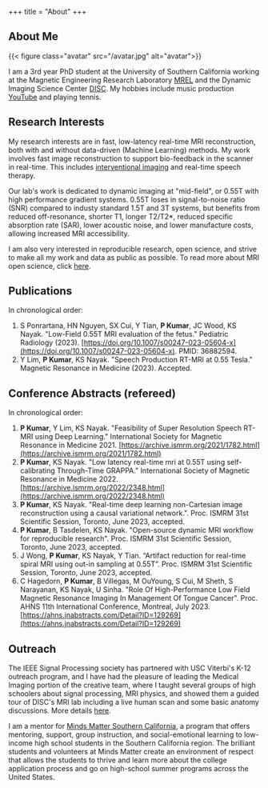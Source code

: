+++
title = "About"
+++

## About Me

{{< figure class="avatar" src="/avatar.jpg" alt="avatar">}}

I am a 3rd year PhD student at the University of Southern California working at the Magnetic Engineering Research Laboratory [MREL](https://mrel.usc.edu) and the Dynamic Imaging Science Center [DISC](https://disc.usc.edu).  My hobbies include music production [YouTube](https://www.youtube.com/channel/UCyzl_Z2Or32KIv2Sodcgj4Q) and playing tennis.

## Research Interests

My research interests are in fast, low-latency real-time MRI reconstruction, both with and without data-driven (Machine Learning) methods. My work involves fast image reconstruction to support bio-feedback in the scanner in real-time. This includes [interventional imaging](https://www.nih.gov/news-events/news-releases/nih-researchers-develop-mri-lower-magnetic-field-cardiac-lung-imaging) and real-time speech therapy. 

Our lab's work is dedicated to dynamic imaging at "mid-field", or 0.55T with high performance gradient systems. 0.55T loses in signal-to-noise ratio (SNR) compared to industy standard 1.5T and 3T systems, but benefits from reduced off-resonance, shorter T1,  longer T2/T2*, reduced specific absorption rate (SAR), lower acoustic noise, and lower manufacture costs, allowing increased MRI accessibility.

 I am also very interested in reproducible research, open science, and strive to make all my work and data as public as possible. To read more about MRI open science, click [here](https://mritogether.esmrmb.org).


## Publications
In chronological order:
1. S Ponrartana, HN Nguyen, SX Cui, Y Tian, **P Kumar**, JC Wood, KS Nayak. "Low-Field 0.55T MRI evaluation of the fetus." Pediatric Radiology (2023). [https://doi.org/10.1007/s00247-023-05604-x](https://doi.org/10.1007/s00247-023-05604-x). PMID: 36882594.
2. Y Lim, **P Kumar**, KS Nayak. "Speech Production RT-MRI at 0.55 Tesla." Magnetic Resonance in Medicine (2023). Accepted.

## Conference Abstracts (refereed)
In chronological order:
1. **P Kumar**, Y Lim, KS Nayak. "Feasibility of Super Resolution Speech RT-MRI using Deep Learning." International Society for Magnetic Resonance in Medicine 2021. [https://archive.ismrm.org/2021/1782.html](https://archive.ismrm.org/2021/1782.html)
2. **P Kumar**, KS Nayak. "Low latency real-time mri at 0.55T using self-calibrating Through-Time GRAPPA." International Society of Magnetic Resonance in Medicine 2022. [https://archive.ismrm.org/2022/2348.html](https://archive.ismrm.org/2022/2348.html)
3. **P Kumar**,  KS Nayak. "Real-time deep learning non-Cartesian image reconstruction using a causal variational network.". Proc. ISMRM 31st Scientific Session, Toronto, June 2023, accepted.
4. **P Kumar**, B Tasdelen, KS Nayak. "Open-source dynamic MRI workflow for reproducible research". Proc. ISMRM 31st Scientific Session, Toronto, June 2023, accepted.
5. J Wong, **P Kumar**, KS Nayak, Y Tian. “Artifact reduction for real-time spiral MRI using out-in sampling at 0.55T”. Proc. ISMRM 31st Scientific Session, Toronto, June 2023, accepted.
6. 	C Hagedorn, **P Kumar**, B Villegas, M OuYoung, S Cui, M Sheth, S Narayanan, KS Nayak, U Sinha. "Role Of High-Performance Low Field Magnetic Resonance Imaging In Management Of Tongue Cancer". Proc. AHNS 11th International Conference, Montreal, July 2023. [https://ahns.jnabstracts.com/Detail?ID=129269](https://ahns.jnabstracts.com/Detail?ID=129269)


## Outreach

The IEEE Signal Processing society has partnered with USC Viterbi's K-12 outreach program, and I have had the pleasure of leading the Medical Imaging portion of the creative team, where I taught several groups of high schoolers about signal processing, MRI physics, and showed them a guided tour of DISC's MRI lab including a live human scan and some basic anatomy discussions. More details [here](https://minghsiehece.usc.edu/ieee-signal-processing-society-usc-stem-k-12-education-outreach-initiative/).

I am a mentor for [Minds Matter Southern California](https://mindsmattersocal.org), a program that offers mentoring, support, group instruction, and social-emotional learning to low-income high school students in the Southern California region. The brilliant students and volunteers at Minds Matter create an environment of respect that allows the students to thrive and learn more about the college application process and go on high-school summer programs across the United States.